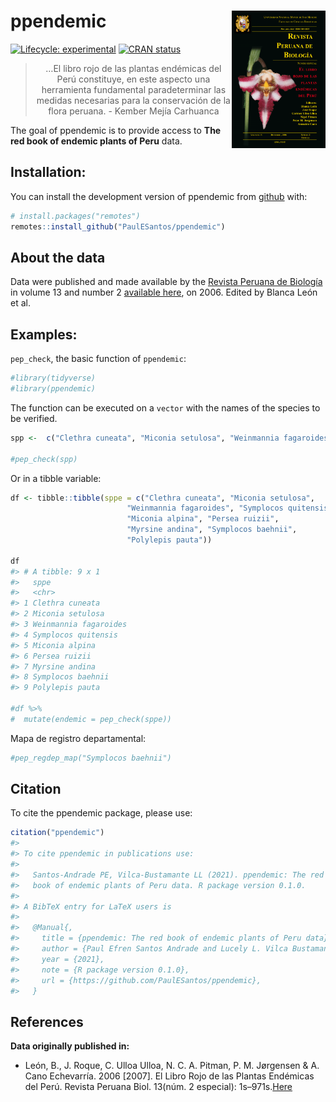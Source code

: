 
<!-- README.md is generated from README.Rmd. Please edit that file -->

# ppendemic <a href='https://github.com/PaulESantos/ppendemic'><img src='man/figures/redlistperu.png' align="right" height="220" width="150" /></a>

<!-- badges: start -->

[![Lifecycle:
experimental](https://img.shields.io/badge/lifecycle-experimental-orange.svg)](https://www.tidyverse.org/lifecycle/#experimental)
[![CRAN
status](https://www.r-pkg.org/badges/version/ppendemic)](https://CRAN.R-project.org/package=ppendemic)
<!-- badges: end -->

<blockquote align="center">
…El libro rojo de las plantas endémicas del Perú constituye, en este
aspecto una herramienta fundamental paradeterminar las medidas
necesarias para la conservación de la flora peruana. - Kember Mejía
Carhuanca
</blockquote>

The goal of ppendemic is to provide access to **The red book of endemic
plants of Peru** data.

## Installation:

You can install the development version of ppendemic from
[github](https://github.com/) with:

``` r
# install.packages("remotes")
remotes::install_github("PaulESantos/ppendemic")
```

## About the data

Data were published and made available by the [Revista Peruana de
Biología](https://revistasinvestigacion.unmsm.edu.pe/index.php/rpb/index)
in volume 13 and number 2 [available
here](https://revistasinvestigacion.unmsm.edu.pe/index.php/rpb/issue/view/153),
on 2006. Edited by Blanca León et al.

## Examples:

`pep_check`, the basic function of `ppendemic`:

``` r
#library(tidyverse)
#library(ppendemic)
```

The function can be executed on a `vector` with the names of the species
to be verified.

``` r
spp <-  c("Clethra cuneata", "Miconia setulosa", "Weinmannia fagaroides", "Symplocos quitensis", "Miconia alpina", "Persea ruizii", "Myrsine andina", "Symplocos baehnii", "Polylepis pauta")

#pep_check(spp)
```

Or in a tibble variable:

``` r
df <- tibble::tibble(sppe = c("Clethra cuneata", "Miconia setulosa",
                          "Weinmannia fagaroides", "Symplocos quitensis",
                          "Miconia alpina", "Persea ruizii",
                          "Myrsine andina", "Symplocos baehnii",
                          "Polylepis pauta"))

df
#> # A tibble: 9 x 1
#>   sppe                 
#>   <chr>                
#> 1 Clethra cuneata      
#> 2 Miconia setulosa     
#> 3 Weinmannia fagaroides
#> 4 Symplocos quitensis  
#> 5 Miconia alpina       
#> 6 Persea ruizii        
#> 7 Myrsine andina       
#> 8 Symplocos baehnii    
#> 9 Polylepis pauta

#df %>% 
#  mutate(endemic = pep_check(sppe))
```

Mapa de registro departamental:

``` r
#pep_regdep_map("Symplocos baehnii")
```

## Citation

To cite the ppendemic package, please use:

``` r
citation("ppendemic")
#> 
#> To cite ppendemic in publications use:
#> 
#>   Santos-Andrade PE, Vilca-Bustamante LL (2021). ppendemic: The red
#>   book of endemic plants of Peru data. R package version 0.1.0.
#> 
#> A BibTeX entry for LaTeX users is
#> 
#>   @Manual{,
#>     title = {ppendemic: The red book of endemic plants of Peru data},
#>     author = {Paul Efren Santos Andrade and Lucely L. Vilca Bustamante},
#>     year = {2021},
#>     note = {R package version 0.1.0},
#>     url = {https://github.com/PaulESantos/ppendemic},
#>   }
```

## References

**Data originally published in:**

-   León, B., J. Roque, C. Ulloa Ulloa, N. C. A. Pitman, P. M. Jørgensen
    & A. Cano Echevarría. 2006 \[2007\]. El Libro Rojo de las Plantas
    Endémicas del Perú. Revista Peruana Biol. 13(núm. 2 especial):
    1s–971s.[Here](https://revistasinvestigacion.unmsm.edu.pe/index.php/rpb/issue/view/153)
